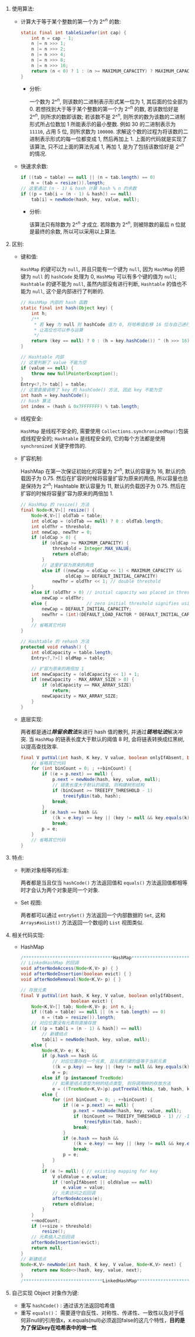 1. 使用算法:

    - 计算大于等于某个整数的第一个为 2^<sup>n</sup> 的数:

        ```java
        static final int tableSizeFor(int cap) {
            int n = cap - 1;
            n |= n >>> 1;
            n |= n >>> 2;
            n |= n >>> 4;
            n |= n >>> 8;
            n |= n >>> 16;
            return (n < 0) ? 1 : (n >= MAXIMUM_CAPACITY) ? MAXIMUM_CAPACITY : n + 1;
        }
        ```

        - 分析:

            一个数为 2^<sup>n</sup>, 则该数的二进制表示形式某一位为 1, 其后面的位全部为 0. 若想找到大于等于某个整数的第一个为 2^<sup>n</sup> 的数, 若该数恰好是  2^<sup>n</sup>, 则所求的数即该数; 若该数不是  2^<sup>n</sup>, 则所求的数为该数的二进制形式所占位数加 1 所能表示的最小整数. 例如 30 的二进制表示为 `11110`, 占用 5 位, 则所求数为 `100000`. 求解这个数的过程为将该数的二进制表示形式的每一位都变成 1, 然后再加上 1. 上面的代码就是实现了该算法, 只不过上面的算法先减 1, 再加 1, 是为了包括该数恰好是 2^<sup>n</sup> 的情况.

    

    - 快速求余数: 

        ```java
        if ((tab = table) == null || (n = tab.length) == 0)
        	n = (tab = resize()).length;
        // 这里通过 (n - 1) & hash 计算 hash % n 的余数
        if ((p = tab[i = (n - 1) & hash]) == null)
        	tab[i] = newNode(hash, key, value, null);
        ```

        - 分析: 

            该算法只有除数为 2^<sup>n</sup> 才成立.  若除数为 2^<sup>n</sup>, 则被除数的最后 n 位就是最终的余数, 所以可以采用以上算法.

2. 区别:

    - 键和值: 

        `HashMap` 的键可以为 `null`, 并且只能有一个键为 `null`, 因为 `HashMap` 的把键为 `null` 的 `hashCode` 处理为 0, `HashMap` 可以有多个键的值为 `null`; `Hashtable` 的键不能为 `null`, 虽然内部没有进行判断, `Hashtable` 的值也不能为 `null`, 这个是内部进行了判断的.

        ```java
        // HashMap 内部的 hash 函数
        static final int hash(Object key) {
            int h;
            /** 
             * 若 key 为 null 则 hashCode 值为 0, 将哈希值右移 16 位与自己进行异或
             * 让高位也可以参与运算
             */
            return (key == null) ? 0 : (h = key.hashCode()) ^ (h >>> 16);
        }
        
        // Hashtable 内部
        // 这里判断了 value 不能为空
        if (value == null) {
            throw new NullPointerException();
        }
        Entry<?,?> tab[] = table;
        // 这里直接调用了 key 的 hashCode() 方法, 因此 key 不能为空
        int hash = key.hashCode();
        // hash 算法
        int index = (hash & 0x7FFFFFFF) % tab.length;
        ```

    - 线程安全: 

        `HashMap` 是线程不安全的, 需要使用 `Collections.synchronizedMap()`包装成线程安全的; `Hashtable` 是线程安全的, 它的每个方法都是使用 `synchronized` 关键字修饰的.

    - 扩容机制: 

        HashMap 在第一次保证初始化的容量为 2^<sup>n</sup>, 默认的容量为 16, 默认的负载因子为 0.75.  然后在扩容的时候将容量扩容为原来的两倍, 所以容量也总是保持为 2^<sup>n</sup>;  Hashtable 默认容量为 11, 默认的负载因子为 0.75. 然后在扩容的时候将容量扩容为原来的两倍加 1.

        ```Java
        // HashMap 的 resize() 方法
        final Node<K,V>[] resize() {
            Node<K,V>[] oldTab = table;
            int oldCap = (oldTab == null) ? 0 : oldTab.length;
            int oldThr = threshold;
            int newCap, newThr = 0;
            if (oldCap > 0) {
                if (oldCap >= MAXIMUM_CAPACITY) {
                    threshold = Integer.MAX_VALUE;
                    return oldTab;
                }
                // 这里扩容为原来的两倍
                else if ((newCap = oldCap << 1) < MAXIMUM_CAPACITY &&
                         oldCap >= DEFAULT_INITIAL_CAPACITY)
                    newThr = oldThr << 1; // double threshold
            }
            else if (oldThr > 0) // initial capacity was placed in threshold
                newCap = oldThr;
            else {               // zero initial threshold signifies using defaults
                newCap = DEFAULT_INITIAL_CAPACITY;
                newThr = (int)(DEFAULT_LOAD_FACTOR * DEFAULT_INITIAL_CAPACITY);
            }
            // 省略其它代码
        }
        
        // Hashtable 的 rehash 方法
        protected void rehash() {
            int oldCapacity = table.length;
            Entry<?,?>[] oldMap = table;
        
            // 扩容为原来的两倍加 1
            int newCapacity = (oldCapacity << 1) + 1;
            if (newCapacity - MAX_ARRAY_SIZE > 0) {
                if (oldCapacity == MAX_ARRAY_SIZE)
                    return;
                newCapacity = MAX_ARRAY_SIZE;
            }
        }
        ```

    - 底层实现:

        两者都是通过***除留余数法***来进行 hash 值的散列, 并通过***链地址法***解决冲突.  当 `HashMap` 的链表长度大于默认的阈值 8 时, 会将链表转换成红黑树, 以提高查找效率.

        ```java
        final V putVal(int hash, K key, V value, boolean onlyIfAbsent, boolean evict) {
            // 省略其它代码
            for (int binCount = 0; ; ++binCount) {
                if ((e = p.next) == null) {
                    p.next = newNode(hash, key, value, null);
                    // 链表长度大于默认的阈值, 则构建树形结构
                    if (binCount >= TREEIFY_THRESHOLD - 1) 
                        treeifyBin(tab, hash);
                    break;
                }
                if (e.hash == hash &&
                    ((k = e.key) == key || (key != null && key.equals(k))))
                    break;
                p = e;
            }
            // 省略其它代码
        }
        ```

3. 特点:

    - 判断对象相等的标准:

        两者都是当且仅当 `hashCode()` 方法返回值和 `equals()` 方法返回值都相等时才会认为两个对象是同一个对象. 

    - Set 视图:

        两者都可以通过 `entrySet()` 方法返回一个内部数据的 `Set`, 这和 `Arrays#asList()` 方法返回一个数组的 `List` 视图类似.

4. 相关代码实现:

    - HashMap

      ```java
      /**********************************HashMap*********************************/
      // LinkedHashMap 的回调
      void afterNodeAccess(Node<K,V> p) { }
      void afterNodeInsertion(boolean evict) { }
      void afterNodeRemoval(Node<K,V> p) { }
      
      // 存放元素
      final V putVal(int hash, K key, V value, boolean onlyIfAbsent,
                         boolean evict) {
          Node<K,V>[] tab; Node<K,V> p; int n, i;
          if ((tab = table) == null || (n = tab.length) == 0)
              n = (tab = resize()).length;
          // 对应位置没有元素则直接存放
          if ((p = tab[i = (n - 1) & hash]) == null)
              // 新建结点
              tab[i] = newNode(hash, key, value, null);
          else {
              Node<K,V> e; K k;
              if (p.hash == hash &&
                  // 对应位置存在一个元素, 且元素的键的值等于当前元素
                  ((k = p.key) == key || (key != null && key.equals(k))))
                  e = p;
              else if (p instanceof TreeNode)
                  // 如果是结点类型为树的结点类型, 则将调用树的存放方法
                  e = ((TreeNode<K,V>)p).putTreeVal(this, tab, hash, key, value);
              else {
                  for (int binCount = 0; ; ++binCount) {
                      if ((e = p.next) == null) {
                          p.next = newNode(hash, key, value, null);
                          if (binCount >= TREEIFY_THRESHOLD - 1) // -1 for 1st
                              treeifyBin(tab, hash);
                          break;
                      }
                      if (e.hash == hash &&
                          ((k = e.key) == key || (key != null && key.equals(k))))
                          break;
                      p = e;
                  }
              }
              if (e != null) { // existing mapping for key
                  V oldValue = e.value;
                  if (!onlyIfAbsent || oldValue == null)
                      e.value = value;
                  // 元素访问之后回调
                  afterNodeAccess(e);
                  return oldValue;
              }
          }
          ++modCount;
          if (++size > threshold)
              resize();
          // 元素插入之后回调
          afterNodeInsertion(evict);
          return null;
      }
      // 新建结点
      Node<K,V> newNode(int hash, K key, V value, Node<K,V> next) {
          return new Node<>(hash, key, value, next);
      }
      /******************************LinkedHashMap**********************************/
      ```

5. 自己实现 Object 对象作为键:

    - 重写 `hashCode()` :  通过该方法返回哈希值
    - 重写 `equals()`： 需要遵守自反性、对称性、传递性、一致性以及对于任何非null的引用值x，x.equals(null)必须返回false的这几个特性，**目的是为了保证key在哈希表中的唯一性**

    